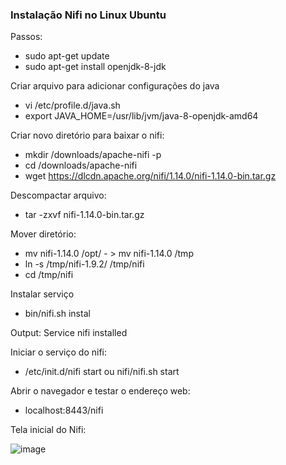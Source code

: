
### Instalação Nifi no Linux Ubuntu

Passos:

- sudo apt-get update
- sudo apt-get install openjdk-8-jdk

Criar arquivo para adicionar configurações do java

- vi /etc/profile.d/java.sh
- export JAVA_HOME=/usr/lib/jvm/java-8-openjdk-amd64

Criar novo diretório para baixar o nifi:
- mkdir /downloads/apache-nifi -p
- cd /downloads/apache-nifi
- wget https://dlcdn.apache.org/nifi/1.14.0/nifi-1.14.0-bin.tar.gz

Descompactar arquivo:
- tar -zxvf nifi-1.14.0-bin.tar.gz

Mover diretório:
- mv nifi-1.14.0 /opt/ - > mv nifi-1.14.0 /tmp
- ln -s /tmp/nifi-1.9.2/ /tmp/nifi
- cd /tmp/nifi

Instalar serviço
- bin/nifi.sh instal

Output: Service nifi installed

Iniciar o serviço do nifi:
- /etc/init.d/nifi start ou nifi/nifi.sh start

Abrir o navegador e testar o endereço web:
- localhost:8443/nifi

Tela inicial do Nifi:

![image](https://user-images.githubusercontent.com/42357180/134785564-f19b49a0-8f8f-4c85-9005-e9e6f05a0af4.png)
